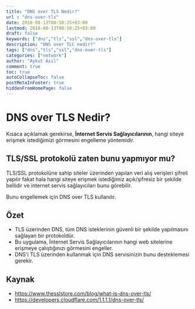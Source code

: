 ```yaml
---
title: "DNS over TLS Nedir?"
url : "dns-over-tls"
date: 2018-08-13T00:50:25+03:00
lastmod: 2018-08-13T00:50:25+03:00
draft: false
keywords: ["dns","tls","ssl","dns-over-tls"]
description: "DNS over TLC nedir?"
tags: ["dns","tls","ssl","dns-over-tls"]
categories: ["network"]
author: "Aykut Asil"
comment: true
toc: true
autoCollapseToc: false
postMetaInFooter: true
hiddenFromHomePage: false
---
```


# DNS over TLS Nedir?

Kısaca açıklamak gerekirse, **İnternet Servis Sağlayıcılarının**, hangi siteye erişmek istediğimizi görmesini engelleme yöntemidir.

## TLS/SSL protokolü zaten bunu yapmıyor mu?

TLS/SSL protokolüne sahip siteler üzerinden yapılan veri alış verişleri şifreli yapılır fakat hala hangi siteye erişmek istediğimiz açık/şifresiz bir şekilde bellidir ve internet servis sağlayıcıları bunu görebilir.

Bunu engellemek için DNS over TLS kullanılır.

## Özet

- TLS üzerinden DNS, tüm DNS isteklerinin güvenli bir şekilde yapılmasını sağlayan bir protokoldür.
- Bu uygulama, İnternet Servis Sağlayıcılarının hangi web sitelerine erişmeye çalıştığınızı görmesini engeller.
- DNS'i TLS üzerinden kullanmak için DNS servisinizin bunu desteklemesi gerekir.

## Kaynak

- <https://www.thesslstore.com/blog/what-is-dns-over-tls/>
- <https://developers.cloudflare.com/1.1.1.1/dns-over-tls/>